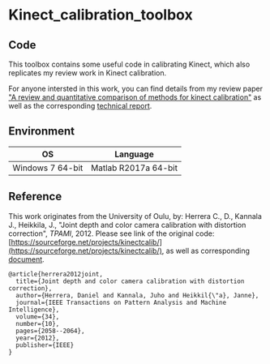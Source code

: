 # Kinect_calibration_toolbox


<section>

## Code

This toolbox contains some useful code in calibrating Kinect, which also replicates my review work in Kinect calibration.

For anyone intersted in this work, you can find details from my review paper ["A review and quantitative comparison of methods for kinect calibration"](http://vlm1.uta.edu/~athitsos/publications/xiang_iwoar2015.pdf) as well as the corresponding [technical report](assets/joint_calibration.pdf).

</section>


<section>

## Environment

|        OS        |       Language       |
|------------------|----------------------|
| Windows 7 64-bit | Matlab R2017a 64-bit |

</section>


<section>

## Reference

This work originates from the University of Oulu, by:
Herrera C., D., Kannala J., Heikkila, J., "Joint depth and color camera calibration with distortion correction", _TPAMI_, 2012.
Please see link of the original code: [https://sourceforge.net/projects/kinectcalib/](https://sourceforge.net/projects/kinectcalib/), as well as corresponding [document](doc/doc_2_1.pdf).

```
@article{herrera2012joint,
  title={Joint depth and color camera calibration with distortion correction},
  author={Herrera, Daniel and Kannala, Juho and Heikkil{\"a}, Janne},
  journal={IEEE Transactions on Pattern Analysis and Machine Intelligence},
  volume={34},
  number={10},
  pages={2058--2064},
  year={2012},
  publisher={IEEE}
}
```

</section>